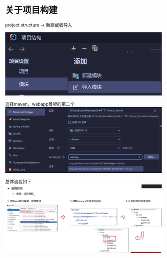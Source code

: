 # 关于项目构建

project structure -> 新建或者导入

![](.readme_images/d9a81bd7.png)

选择maven，webapp骨架的第二个
![](.readme_images/5726ea3d.png)

总体流程如下
![](.readme_images/5d3a55a3.png)